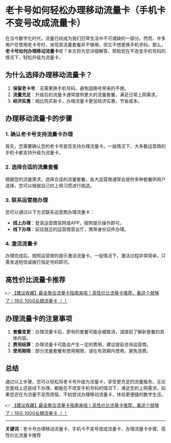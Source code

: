 # 老卡号如何轻松办理移动流量卡（手机卡不变号改成流量卡）

在当今数字化时代，流量已经成为我们日常生活中不可或缺的一部分。然而，许多用户在使用老卡号时，发现其流量套餐并不够用，但又不想更换手机号码。那么，**老卡号如何办理移动流量卡**呢？本文将为您详细解答，帮助您在不改变手机号码的情况下，轻松升级为流量卡。

## 为什么选择办理移动流量卡？

1. **保留老卡号**：无需更换手机号码，避免因换号带来的不便。
2. **流量充足**：升级后的流量卡通常提供更大的流量套餐，满足日常上网需求。
3. **经济实惠**：相比购买新卡，办理流量卡更加经济实惠，节省成本。

## 办理移动流量卡的步骤

### 1. 确认老卡号支持流量卡办理
首先，您需要确认您的老卡号是否支持办理流量卡。一般情况下，大多数运营商的手机卡都支持升级为流量卡。

### 2. 选择合适的流量套餐
根据您的流量需求，选择合适的流量套餐。各大运营商通常会提供多种套餐供用户选择，您可以根据自己的上网习惯进行挑选。

### 3. 联系运营商办理
您可以通过以下方式联系运营商办理流量卡：
- **线上办理**：登录运营商官网或APP，按照提示操作即可。
- **线下办理**：前往就近的运营商营业厅，携带身份证件办理。

### 4. 激活流量卡
办理完成后，按照运营商的提示激活流量卡。一般情况下，激活过程非常简单，只需发送短信或拨打指定号码即可。

## 高性价比流量卡推荐

👉 [【建议收藏】最全聚合流量卡指南来啦！高性价比流量卡推荐，看这个就够了！19元 100G长期流量卡 ！！](https://bit.ly/Liuliangka)

## 办理流量卡的注意事项

1. **套餐变更**：办理流量卡后，原有的套餐可能会被取消，请提前了解新套餐的具体内容。
2. **费用结算**：办理流量卡可能会产生一定的费用，建议提前咨询运营商。
3. **使用期限**：部分流量套餐有使用期限，请在有效期内使用，避免浪费。

## 总结

通过以上步骤，您可以轻松将老卡号升级为流量卡，享受更充足的流量服务。无论您是线上还是线下办理，都能在不改变手机号码的情况下，满足您的上网需求。如果您还在为流量不足而烦恼，不妨尝试办理移动流量卡，体验更便捷的数字生活。

👉 [【建议收藏】最全聚合流量卡指南来啦！高性价比流量卡推荐，看这个就够了！19元 100G长期流量卡 ！！](https://bit.ly/Liuliangka)

---

**关键词**：老卡号办理移动流量卡、手机卡不变号改成流量卡、办理流量卡步骤、高性价比流量卡推荐